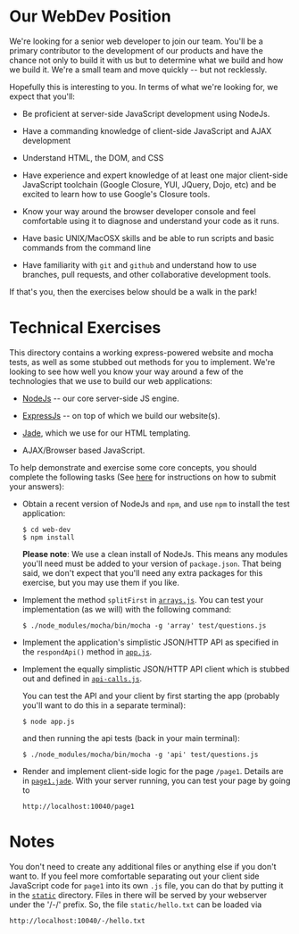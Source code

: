 Our WebDev Position
===================

We're looking for a senior web developer to join our team. You'll be a primary
contributor to the development of our products and have the chance not only to
build it with us but to determine what we build and how we build it. We're a
small team and move quickly -- but not recklessly.

Hopefully this is interesting to you. In terms of what we're looking for, we
expect that you'll:

-   Be proficient at server-side JavaScript development using NodeJs.

-   Have a commanding knowledge of client-side JavaScript and AJAX development

-   Understand HTML, the DOM, and CSS

-   Have experience and expert knowledge of at least one major client-side
    JavaScript toolchain (Google Closure, YUI, JQuery, Dojo, etc) and be excited
    to learn how to use Google's Closure tools.

-   Know your way around the browser developer console and feel comfortable
    using it to diagnose and understand your code as it runs.

-   Have basic UNIX/MacOSX skills and be able to run scripts and basic commands
    from the command line

-   Have familiarity with `git` and `github` and understand how to use branches,
    pull requests, and other collaborative development tools.

If that's you, then the exercises below should be a walk in the park!

Technical Exercises
===================

This directory contains a working express-powered website and mocha tests, as
well as some stubbed out methods for you to implement. We're looking to see how
well you know your way around a few of the technologies that we use to build our
web applications:

-   [NodeJs](http://nodejs.org/) -- our core server-side JS engine.

-   [ExpressJs](http://expressjs.com/) -- on top of which we build our
    website(s).

-   [Jade](http://jade-lang.com/), which we use for our HTML templating.

-   AJAX/Browser based JavaScript.

To help demonstrate and exercise some core concepts, you should complete the
following tasks (See [here](https://github.com/h162/candidates#submitting-your-answers) for instructions on how to submit your answers):

-   Obtain a recent version of NodeJs and `npm`, and use `npm` to install the
    test application:

        $ cd web-dev
        $ npm install

    **Please note**: We use a clean install of NodeJs. This means any modules
    you'll need must be added to your version of `package.json`. That being
    said, we don't expect that you'll need any extra packages for this exercise,
    but you may use them if you like.

-   Implement the method `splitFirst` in
    [`arrays.js`](https://github.com/h162/candidates/blob/master/web-dev/arrays.js).
    You can test your implementation (as we will) with the following command:
        
        $ ./node_modules/mocha/bin/mocha -g 'array' test/questions.js

-   Implement the application's simplistic JSON/HTTP API as specified in the
    `respondApi()` method in
    [`app.js`](https://github.com/h162/candidates/blob/master/web-dev/app.js).

-   Implement the equally simplistic JSON/HTTP API client which is stubbed out
    and defined in
    [`api-calls.js`](https://github.com/h162/candidates/blob/master/web-dev/api-calls.js).

    You can test the API and your client by first starting the app (probably
    you'll want to do this in a separate terminal):

        $ node app.js

    and then running the api tests (back in your main terminal):

        $ ./node_modules/mocha/bin/mocha -g 'api' test/questions.js

-   Render and implement client-side logic for the page `/page1`. Details are in
    [`page1.jade`](https://github.com/h162/candidates/blob/master/web-dev/views/page1.jade).
    With your server running, you can test your page by going to 
    
        http://localhost:10040/page1

Notes
=====

You don't need to create any additional files or anything else if you don't want
to. If you feel more comfortable separating out your client side JavaScript code
for `page1` into its own `.js` file, you can do that by putting it in the
[`static`](https://github.com/h162/candidates/tree/master/web-dev/static)
directory. Files in there will be served by your webserver under the '/-/'
prefix. So, the file `static/hello.txt` can be loaded via

    http://localhost:10040/-/hello.txt
